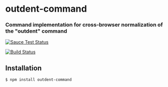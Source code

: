 outdent-command
==============
### Command implementation for cross-browser normalization of the "outdent" command

[![Sauce Test Status](https://saucelabs.com/browser-matrix/outdent-command.svg)](https://saucelabs.com/u/outdent-command)

[![Build Status](https://travis-ci.org/webmodules/outdent-command.svg?branch=master)](https://travis-ci.org/webmodules/outdent-command)


Installation
------------

``` bash
$ npm install outdent-command
```
